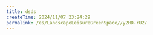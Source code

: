 ```yaml
---
title: dsds
createTime: 2024/11/07 23:24:29
permalink: /es/LandscapeLeisureGreenSpace//y2HD-rU2/
---
```

